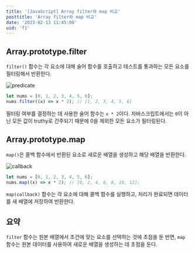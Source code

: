 ```yaml
---
title: '[JavaScript] Array filter와 map 비교'
posttitle: 'Array filter와 map 비교'
date: '2023-02-13 11:45:00'
uid: 'f1'
---
```


## Array.prototype.filter

`filter()` 함수는 각 요소에 대해 술어 함수를 호출하고 테스트를 통과하는 모든 요소를 필터링해서 반환한다.

![predicate](/images/predicate.webp)

```js
let nums = [0, 1, 2, 3, 4, 5, 6];
nums.filter((x) => x * 2); // [1, 2, 3, 4, 5, 6]
```

필터링 여부를 결정하는 데 사용한 술어 함수는 `x * 2`이다. 자바스크립트에서는 `0`이 아닌 모든 값이 truthy로 간주되기 때문에 0을 제외한 모든 요소가 필터링된다.

## Array.prototype.map

`map()`은 콜백 함수에서 반환된 요소로 새로운 배열을 생성하고 해당 배열을 반환한다.

![callback](/images/callback.webp)

```js
let nums = [0, 1, 2, 3, 4, 5, 6];
nums.map((x) => x * 2); // [0, 2, 4, 6, 8, 10, 12];
```

`map(callback)` 함수는 각 요소에 대해 콜백 함수를 실행하고, 처리가 완료되면 데이터를 새 배열에 저장하여 반환한다.

## 요약

`filter` 함수는 원본 배열에서 조건에 맞는 요소를 선택하는 것에 초점을 둔 반면, `map` 함수는 원본 데이터를 사용하여 새로운 배열을 생성하는 데 초점을 둔다.
